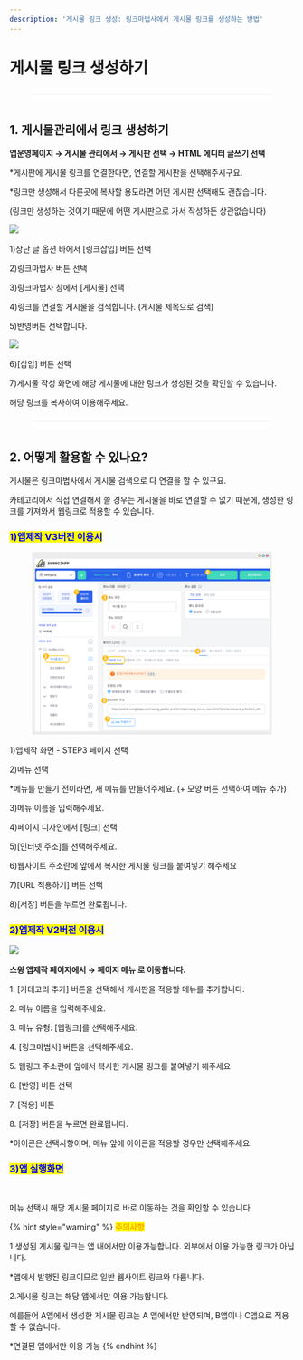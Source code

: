```yaml
---
description: '게시물 링크 생성: 링크마법사에서 게시물 링크를 생성하는 방법'
---
```


# 게시물 링크 생성하기

<figure><img src="../../../.gitbook/assets/구분선 (4) (1).PNG" alt=""><figcaption></figcaption></figure>

## 1. 게시물관리에서 링크 생성하기&#x20;

**앱운영페이지 → 게시물 관리에서 → 게시판 선택 → HTML 에디터 글쓰기 선택**

\*게시판에 게시물 링크를 연결한다면, 연결할 게시판을 선택해주시구요.

\*링크만 생성해서 다른곳에 복사할 용도라면 어떤 게시판 선택해도 괜찮습니다.&#x20;

&#x20;(링크만 생성하는 것이기 때문에 어떤 게시판으로 가서 작성하든 상관없습니다)

![](https://wp.swing2app.co.kr/wp-content/uploads/2021/04/%EA%B2%8C%EC%8B%9C%EB%AC%BC%EB%A7%81%ED%81%AC%EC%83%9D%EC%84%B11.png)

1\)상단 글 옵션 바에서 \[링크삽입] 버튼 선택

2\)링크마법사 버튼 선택&#x20;

3\)링크마법사 창에서 \[게시물] 선택

4\)링크를 연결할 게시물을 검색합니다. (게시물 제목으로 검색)&#x20;

5\)반영버튼 선택합니다.&#x20;



![](https://wp.swing2app.co.kr/wp-content/uploads/2021/04/%EA%B2%8C%EC%8B%9C%EB%AC%BC%EB%A7%81%ED%81%AC%EC%83%9D%EC%84%B12.png)

6\)\[삽입] 버튼 선택

7\)게시물 작성 화면에 해당 게시물에 대한 링크가 생성된 것을 확인할 수 있습니다.

해당 링크를 복사하여 이용해주세요.



<figure><img src="../../../.gitbook/assets/구분선 (4) (1).PNG" alt=""><figcaption></figcaption></figure>

## 2. 어떻게 활용할 수 있나요?

게시물은 링크마법사에서 게시물 검색으로 다 연결을 할 수 있구요.

카테고리에서 직접 연결해서 쓸 경우는 게시물을 바로 연결할 수 없기 때문에, 생성한 링크를 가져와서 웹링크로 적용할 수 있습니다.

### <mark style="color:blue;">1)앱제작 V3버전 이용시</mark>

<figure><img src="../../../.gitbook/assets/게시물-링크마법사연결.png" alt=""><figcaption></figcaption></figure>

1\)앱제작 화면 - STEP3 페이지 선택

2\)메뉴 선택

\*메뉴를 만들기 전이라면, 새 메뉴를 만들어주세요. (+ 모양 버튼 선택하여 메뉴 추가)

3\)메뉴 이름을 입력해주세요.

4\)페이지 디자인에서 \[링크] 선택

5\)\[인터넷 주소]를 선택해주세요.

6\)웹사이트 주소란에 앞에서 복사한 게시물 링크를 붙여넣기 해주세요&#x20;

7\)\[URL 적용하기] 버튼 선택

8\)\[저장] 버튼을 누르면 완료됩니다.



### <mark style="color:blue;">2)앱제작 V2버전 이용시</mark>

![](https://wp.swing2app.co.kr/wp-content/uploads/2021/04/%EA%B2%8C%EC%8B%9C%EB%AC%BC%EB%A7%81%ED%81%AC%EC%83%9D%EC%84%B13.png)

**스윙 앱제작 페이지에서 →  페이지 메뉴 로 이동합니다.**&#x20;

1\. \[카테고리 추가] 버튼을 선택해서 게시판을 적용할 메뉴를 추가합니다.&#x20;

2\. 메뉴 이름을 입력해주세요.

3\. 메뉴 유형: \[웹링크]를 선택해주세요.

4\. \[링크마법사] 버튼을 선택해주세요.

5\. 웹링크 주소란에 앞에서 복사한 게시물 링크를 붙여넣기 해주세요

6\. \[반영] 버튼 선택

7\. \[적용] 버튼

8\. \[저장] 버튼을 누르면 완료됩니다.

\*아이콘은 선택사항이며, 메뉴 앞에 아이콘을 적용할 경우만 선택해주세요.&#x20;



### <mark style="color:blue;">**3)앱 실행화면**</mark>

<div align="left">

<img src="https://wp.swing2app.co.kr/wp-content/uploads/2021/04/%EB%85%B9%ED%99%94_2021_04_29_15_50_23_219.gif" alt="">

</div>

메뉴 선택시 해당 게시물 페이지로 바로 이동하는 것을 확인할 수 있습니다.&#x20;

{% hint style="warning" %}
<mark style="color:orange;">**주의사항**</mark>

1.생성된 게시물 링크는 앱 내에서만 이용가능합니다. 외부에서 이용 가능한 링크가 아닙니다.&#x20;

\*앱에서 발행된 링크이므로 일반 웹사이트 링크와 다릅니다.

2.게시물 링크는 해당 앱에서만 이용 가능합니다.

예를들어 A앱에서 생성한 게시물 링크는 A 앱에서만 반영되며, B앱이나 C앱으로 적용할 수 없습니다.

\*연결된 앱에서만 이용 가능
{% endhint %}

